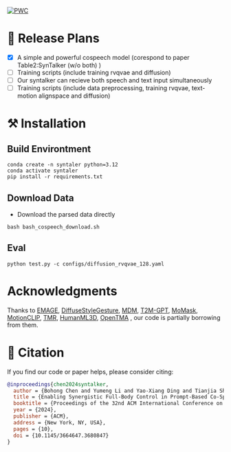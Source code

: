 
[![PWC](https://img.shields.io/endpoint.svg?url=https://paperswithcode.com/badge/enabling-synergistic-full-body-control-in/gesture-generation-on-beat2)](https://paperswithcode.com/sota/gesture-generation-on-beat2?p=enabling-synergistic-full-body-control-in)

# 📝 Release Plans

- [x] A simple and powerful cospeech model (corespond to paper Table2:SynTalker (w/o both) )
- [ ] Training scripts (include training rvqvae and diffusion)
- [ ] Our syntalker can recieve both speech and text input simultaneously
- [ ] Training scripts (include data preprocessing, training rvqvae, text-motion alignspace and diffusion)

# ⚒️ Installation

## Build Environtment

```
conda create -n syntaler python=3.12
conda activate syntaler
pip install -r requirements.txt
```


## Download Data
- Download the parsed data directly
```
bash bash_cospeech_download.sh
```

## Eval

```
python test.py -c configs/diffusion_rvqvae_128.yaml
```

# Acknowledgments
Thanks to [EMAGE](https://github.com/PantoMatrix/PantoMatrix/tree/main/scripts/EMAGE_2024), [DiffuseStyleGesture](https://github.com/YoungSeng/DiffuseStyleGesture), [MDM](https://github.com/GuyTevet/motion-diffusion-model), [T2M-GPT](https://github.com/Mael-zys/T2M-GPT), [MoMask](https://github.com/EricGuo5513/momask-codes), [MotionCLIP](https://github.com/GuyTevet/MotionCLIP), [TMR](https://github.com/Mathux/TMR), [HumanML3D](https://github.com/EricGuo5513/HumanML3D), [OpenTMA](https://github.com/LinghaoChan/OpenTMA) , our code is partially borrowing from them.


# 📖 Citation

If you find our code or paper helps, please consider citing:

```bibtex
@inproceedings{chen2024syntalker,
  author = {Bohong Chen and Yumeng Li and Yao-Xiang Ding and Tianjia Shao and Kun Zhou},
  title = {Enabling Synergistic Full-Body Control in Prompt-Based Co-Speech Motion Generation},
  booktitle = {Proceedings of the 32nd ACM International Conference on Multimedia},
  year = {2024},
  publisher = {ACM},
  address = {New York, NY, USA},
  pages = {10},
  doi = {10.1145/3664647.3680847}
}
```